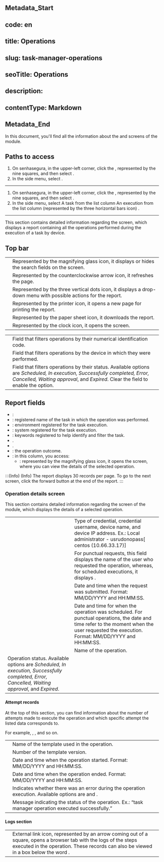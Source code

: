 ## Metadata_Start 
## code: en
## title: Operations 
## slug: task-manager-operations 
## seoTitle: Operations 
## description:  
## contentType: Markdown 
## Metadata_End
In this document, you'll find all the information about the  and  screens of the  module.

## Paths to access
1. On senhasegura, in the upper-left corner, click the , represented by the nine squares, and then select .
2. In the side menu, select . 
---


1. On senhasegura, in the upper-left corner, click the , represented by the nine squares, and then select .
2. In the side menu, select   A task from the list  column  An execution from the list  column  (represented by the three horizontal bars icon) .

---


This section contains detailed information regarding the  screen, which displays a report containing all the operations performed during the execution of a task by device.

## Top bar

|  | |
|----|----|
|  | Represented by the magnifying glass icon, it displays or hides the search fields on the screen.|
| | Represented by the counterclockwise arrow icon, it refreshes the page.                                                      |
| | Represented by the three vertical dots icon, it displays a drop-down menu with possible actions for the report. |
| | Represented by the printer icon, it opens a new page for printing the report. |
|   | Represented by the paper sheet icon, it downloads the report.|
|  | Represented by the clock icon, it opens the  screen. |



| | |
|----|----|
|  | Field that filters operations by their numerical identification code.  |
|  | Field that filters operations by the device in which they were performed.|
|  | Field that filters operations by their status. Available options are *Scheduled, In execution, Successfully completed, Error, Cancelled, Waiting approval*, and *Expired*. Clear the field to enable the  option. |

## Report fields 
 
 - : 
 - : registered name of the task in which the operation was performed.
 - : environment registered for the task execution. 
 - : system registered for the task execution. 
 - : keywords registered to help identify and filter the task. 
 - .      
 - .
 - : the operation outcome.                                            
  - : in this column, you access:
     - : represented by the magnifying glass icon, it opens the  screen, where you can view the details of the selected operation. 

:::(Info) (Info)
The report displays 30 records per page. To go to the next screen, click the forward button at the end of the report.
:::

### Operation details screen

This section contains detailed information regarding the  screen of the  module, which displays the details of a selected operation.

|  | |
|----|----|
|  | Type of credential, credential username, device name, and device IP address. Ex.: Local administrator - usrudonopass[ centos (10.66.33.17)] |
| | For punctual requests, this field displays the name of the user who requested the operation, whereas, for scheduled executions, it displays . |
|    | Date and time when the request was submitted. Format: MM/DD/YYYY and HH:MM:SS. |
| | Date and time for when the operation was scheduled. For punctual operations, the date and time refer to the moment when the user requested the execution. Format: MM/DD/YYYY and HH:MM:SS. |
|       | Name of the operation.
 | Operation status. Available options are *Scheduled, In execution, Successfully completed, Error, Cancelled, Waiting approval*, and *Expired*. |

#### Attempt records

At the top of this section, you can find information about the number of attempts made to execute the operation and which specific attempt the listed data corresponds to.

For example, , , and so on.

|       |                                                                                    |
|----|----|
|   | Name of the template used in the operation. |
|    | Number of the template version. |
|  | Date and time when the operation started. Format: MM/DD/YYYY and  HH:MM:SS.  |
|  | Date and time when the operation ended. Format: MM/DD/YYYY and  HH:MM:SS. |
|  | Indicates whether there was an error during the operation execution. Available options are  and . |
|  | Message indicating the status of the operation. Ex.: “task manager operation executed successfully.” |

#### Logs section

|  |  |
|----|----|
|  | External link icon, represented by an arrow coming out of a square, opens a browser tab with the logs of the steps executed in the operation. These records can also be viewed in a box below the word . |
